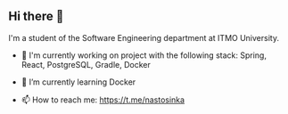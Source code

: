 ## Hi there 👋

I'm a student of the Software Engineering department at ITMO University.

- 🔭 I'm currently working on project with the following stack: Spring, React, PostgreSQL, Gradle, Docker
 
- 🌱 I’m currently learning Docker

- 📫 How to reach me: https://t.me/nastosinka


  
